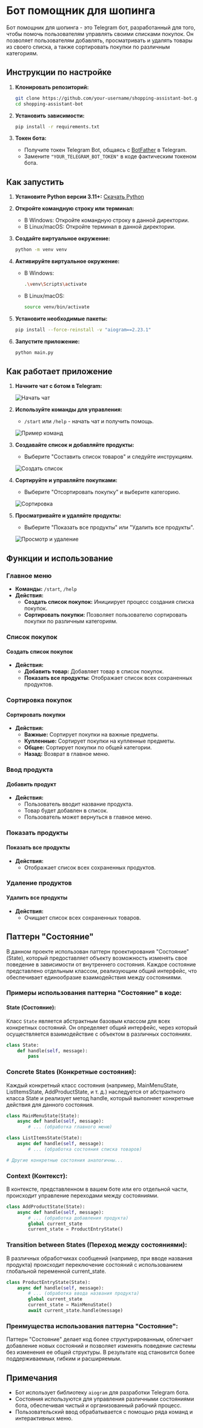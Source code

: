 # Бот помощник для шопинга

Бот помощник для шопинга - это Telegram бот, разработанный для того, чтобы помочь пользователям управлять своими списками покупок. Он позволяет пользователям добавлять, просматривать и удалять товары из своего списка, а также сортировать покупки по различным категориям.

## Инструкции по настройке

1. **Клонировать репозиторий:**

    ```bash
    git clone https://github.com/your-username/shopping-assistant-bot.git
    cd shopping-assistant-bot
    ```

2. **Установить зависимости:**

    ```bash
    pip install -r requirements.txt
    ```

3. **Токен бота:**

    - Получите токен Telegram Bot, общаясь с [BotFather](https://t.me/BotFather) в Telegram.
    - Замените `"YOUR_TELEGRAM_BOT_TOKEN"` в коде фактическим токеном бота.

## Как запустить

1. **Установите Python версии 3.11+:** [Скачать Python](https://www.python.org/downloads/)

2. **Откройте командную строку или терминал:**
    - В Windows: Откройте командную строку в данной директории.
    - В Linux/macOS: Откройте терминал в данной директории.

3. **Создайте виртуальное окружение:**
    ```bash
    python -m venv venv
    ```

4. **Активируйте виртуальное окружение:**
    - В Windows:
        ```bash
        .\venv\Scripts\activate
        ```
    - В Linux/macOS:
        ```bash
        source venv/bin/activate
        ```

5. **Установите необходимые пакеты:**
    ```bash
    pip install --force-reinstall -v "aiogram==2.23.1"
    ```

6. **Запустите приложение:**
    ```bash
    python main.py
    ```

## Как работает приложение

1. **Начните чат с ботом в Telegram:**

    ![Начать чат](screen/1.png)

2. **Используйте команды для управления:**

    - `/start` или `/help` - начать чат и получить помощь.

    ![Пример команд](screen/2.jpg)

3. **Создавайте список и добавляйте продукты:**

    - Выберите "Составить список товаров" и следуйте инструкциям.

    ![Создать список](screen/3.png)

4. **Сортируйте и управляйте покупками:**

    - Выберите "Отсортировать покупку" и выберите категорию.

    ![Сортировка](screen/4.png)

5. **Просматривайте и удаляйте продукты:**

    - Выберите "Показать все продукты" или "Удалить все продукты".

    ![Просмотр и удаление](screen/5.png)

## Функции и использование

### Главное меню
- **Команды:** `/start`, `/help`
- **Действия:**
    - **Создать список покупок:** Инициирует процесс создания списка покупок.
    - **Сортировать покупки:** Позволяет пользователю сортировать покупки по различным категориям.

### Список покупок
#### Создать список покупок
- **Действия:**
    - **Добавить товар:** Добавляет товар в список покупок.
    - **Показать все продукты:** Отображает список всех сохраненных продуктов.

### Сортировка покупок
#### Сортировать покупки
- **Действия:**
    - **Важные:** Сортирует покупки на важные предметы.
    - **Купленные:** Сортирует покупки на купленные предметы.
    - **Общее:** Сортирует покупки по общей категории.
    - **Назад:** Возврат в главное меню.

### Ввод продукта
#### Добавить продукт
- **Действия:**
    - Пользователь вводит название продукта.
    - Товар будет добавлен в список.
    - Пользователь может вернуться в главное меню.

### Показать продукты
#### Показать все продукты
- **Действия:**
    - Отображает список всех сохраненных продуктов.

### Удаление продуктов
#### Удалить все продукты
- **Действия:**
    - Очищает список всех сохраненных товаров.


## Паттерн "Состояние"

В данном проекте использован паттерн проектирования "Состояние" (State), который предоставляет объекту возможность изменять свое поведение в зависимости от внутреннего состояния. Каждое состояние представлено отдельным классом, реализующим общий интерфейс, что обеспечивает единообразие взаимодействия между состояниями.

### Примеры использования паттерна "Состояние" в коде:

#### State (Состояние):

Класс `State` является абстрактным базовым классом для всех конкретных состояний. Он определяет общий интерфейс, через который осуществляется взаимодействие с объектом в различных состояниях.

```python
class State:
    def handle(self, message):
        pass
```
### Concrete States (Конкретные состояния):
Каждый конкретный класс состояния (например, MainMenuState, ListItemsState, AddProductState, и т. д.) наследуется от абстрактного класса State и реализует метод handle, который выполняет конкретные действия для данного состояния.

```python
class MainMenuState(State):
    async def handle(self, message):
        # ... (обработка главного меню)

class ListItemsState(State):
    async def handle(self, message):
        # ... (обработка состояния списка товаров)

# Другие конкретные состояния аналогичны...
```
### Context (Контекст):
В контексте, представленном в вашем боте или его отдельной части, происходит управление переходами между состояниями.

```python
class AddProductState(State):
    async def handle(self, message):
        # ... (обработка добавления продукта)
        global current_state
        current_state = ProductEntryState()

```
### Transition between States (Переход между состояниями):
В различных обработчиках сообщений (например, при вводе названия продукта) происходит переключение состояний с использованием глобальной переменной current_state.

```python
class ProductEntryState(State):
    async def handle(self, message):
        # ... (обработка ввода названия продукта)
        global current_state
        current_state = MainMenuState()
        await current_state.handle(message)
```

### Преимущества использования паттерна "Состояние":
Паттерн "Состояние" делает код более структурированным, облегчает добавление новых состояний и позволяет изменять поведение системы без изменения ее общей структуры. В результате код становится более поддерживаемым, гибким и расширяемым.


## Примечания

- Бот использует библиотеку `aiogram` для разработки Telegram бота.
- Состояния используются для управления различными состояниями бота, обеспечивая чистый и организованный рабочий процесс.
- Пользовательский ввод обрабатывается с помощью ряда команд и интерактивных меню.
